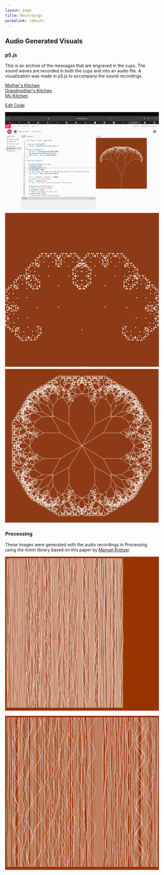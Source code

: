 ```yaml
---
layout: page
title: Recordings
permalink: /about/
---
```


## Audio Generated Visuals  

### p5.js

This is an archive of the messages that are engraved in the cups. 
The sound waves are recorded in both the cups and into an audio file. 
A visualization was made in p5.js to accompany the sound recordings. 

[Mother's Kitchen](https://editor.p5js.org/agjarv/full/4PX7xMz5z)  
[Grandmother's Kitchen](https://editor.p5js.org/agjarv/full/qOPdnXOsH)  
[My Kitchen](https://editor.p5js.org/agjarv/full/o7EYgK_W5R) 


[Edit Code](https://editor.p5js.org/agjarv/sketches/o7EYgK_W5R)

![](docs/images/tree_trial_00.png)  
![](docs/images/tree_trial_01.png)
![](docs/images/tree_trial_03.png) 

### Processing  

These images were generated with the audio recordings in Processing using the minm library based on this paper by [Manuel Kretzer](http://responsivedesign.de/wp-content/uploads/2016/05/tutorial-06_processing-soundmapping2.pdf). 

![](docs/images/processing_lines00.png)  

![](docs/images/processing_lines01.png)  


